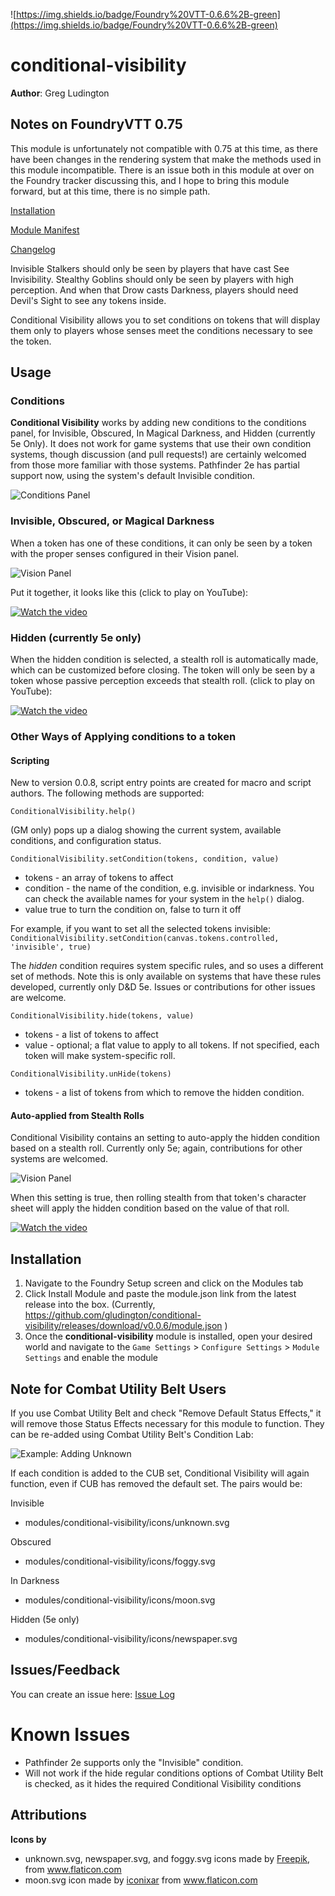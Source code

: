 ![https://img.shields.io/badge/Foundry%20VTT-0.6.6%2B-green](https://img.shields.io/badge/Foundry%20VTT-0.6.6%2B-green)

# conditional-visibility
**Author**: Greg Ludington  

## Notes on FoundryVTT 0.75
This module is unfortunately not compatible with 0.75 at this time, as there have been changes in the rendering system that make the methods used in this module incompatible.  There is an issue both in this module at over on the Foundry tracker discussing this, and I hope to bring this module forward, but at this time, there is no simple path.

[Installation](#Installation)

[Module Manifest](https://github.com/gludington/conditional-visibility/releases/download/v0.0.9/module.json)

[Changelog](https://github.com/gludington/conditional-visibility/blob/master/CHANGELOG.md)

Invisible Stalkers should only be seen by players that have cast See Invisibility.  Stealthy Goblins should only be seen by players with high perception.
And when that Drow casts Darkness, players should need Devil's Sight to see any tokens inside.

Conditional Visibility allows you to set conditions on tokens that will display them only to players whose senses meet the conditions necessary to see
the token.

## Usage

### Conditions
**Conditional Visibility** works by adding new conditions to the conditions panel, for Invisible, Obscured, In Magical Darkness, and Hidden (currently 5e Only).
It does not work for game systems that use their own condition systems, though discussion (and pull requests!) are certainly welcomed
from those more familiar with those systems.  Pathfinder 2e has partial support now, using the system's default Invisible condition.

![Conditions Panel](https://raw.githubusercontent.com/gludington/conditional-visibility/master/src/support/conditions.png)

### Invisible, Obscured, or Magical Darkness
When a token has one of these conditions, it can only be seen by a token with the proper senses configured in their Vision panel.

![Vision Panel](https://raw.githubusercontent.com/gludington/conditional-visibility/master/src/support/visionControls.png)

Put it together, it looks like this (click to play on YouTube):

[![Watch the video](https://img.youtube.com/vi/IlgjHmSAsww/hqdefault.jpg)](https://youtu.be/IlgjHmSAsww)

### Hidden (currently 5e only)
When the hidden condition is selected, a stealth roll is automatically made, which can be customized before closing.  The token will only be seen by a token whose passive perception
exceeds that stealth roll. (click to play on YouTube):

[![Watch the video](https://img.youtube.com/vi/pYay4fRlnu4/hqdefault.jpg)](https://youtu.be/pYay4fRlnu4)

### Other Ways of Applying conditions to a token

#### Scripting

New to version 0.0.8, script entry points are created for macro and script authors.  The following methods are supported:

`ConditionalVisibility.help()`

(GM only) pops up a dialog showing the current system, available conditions, and configuration status.

`ConditionalVisibility.setCondition(tokens, condition, value)`

* tokens - an array of tokens to affect
* condition - the name of the condition, e.g. invisible or indarkness.  You can check the available names for your system in the `help()` dialog.
* value true to turn the condition on, false to turn it off

For example, if you want to set all the selected tokens invisible:
`ConditionalVisibility.setCondition(canvas.tokens.controlled, 'invisible', true)`

The *hidden* condition requires system specific rules, and so uses a different set of methods.  Note this is only available on systems that have these rules developed, currently only D&D 5e.  Issues or contributions for other issues are welcome.

`ConditionalVisibility.hide(tokens, value)`
* tokens - a list of tokens to affect
* value - optional; a flat value to apply to all tokens.  If not specified, each token will make system-specific roll.

`ConditionalVisibility.unHide(tokens)`
* tokens - a list of tokens from which to remove the hidden condition. 

#### Auto-applied from Stealth Rolls
Conditional Visibility contains an setting to auto-apply the hidden condition based on a stealth roll.  Currently only 5e; again, contributions for other systems are welcomed.

![Vision Panel](https://raw.githubusercontent.com/gludington/conditional-visibility/master/src/support/autoStealth.png)

When this setting is true, then rolling stealth from that token's character sheet will apply the hidden condition based on the value of that roll.

[![Watch the video](https://img.youtube.com/vi/U308ksxblZU/hqdefault.jpg)](https://youtu.be/U308ksxblZU)

## Installation

1. Navigate to the Foundry Setup screen and click on the Modules tab
2. Click Install Module and paste the module.json link from the latest release into the box.  (Currently, https://github.com/gludington/conditional-visibility/releases/download/v0.0.6/module.json )
3. Once the **conditional-visibility** module is installed, open your desired world and navigate to the `Game Settings` > `Configure Settings` > `Module Settings` and enable the module

## Note for Combat Utility Belt Users
If you use Combat Utility Belt and check "Remove Default Status Effects," it will remove those Status Effects necessary for this module to function.  They can be re-added using Combat Utility Belt's Condition Lab:

![Example: Adding Unknown](https://user-images.githubusercontent.com/87745/95407444-06d6a880-08eb-11eb-9478-6401fc1d02f8.png)

If each condition is added to the CUB set, Conditional Visibility will again function, even if CUB has removed the default set.  The pairs would be:

Invisible

* modules/conditional-visibility/icons/unknown.svg

Obscured

* modules/conditional-visibility/icons/foggy.svg

In Darkness

* modules/conditional-visibility/icons/moon.svg

Hidden (5e only)

* modules/conditional-visibility/icons/newspaper.svg

## Issues/Feedback

You can create an issue here: [Issue Log](https://github.com/gludington/conditional-visibility/issues)

# Known Issues
* Pathfinder 2e supports only the "Invisible" condition.
* Will not work if the hide regular conditions options of Combat Utility Belt is checked, as it hides the required Conditional Visibility conditions

## Attributions
**Icons by**
* unknown.svg, newspaper.svg, and foggy.svg icons made by <a href="https://www.flaticon.com/authors/freepik" title="Freepik">Freepik</a>, from <a href="https://www.flaticon.com/" title="Flaticon"> www.flaticon.com</a>
* moon.svg icon made by <a href="https://www.flaticon.com/authors/iconixar" title="iconixar">iconixar</a> from <a href="https://www.flaticon.com/" title="Flaticon"> www.flaticon.com</a>